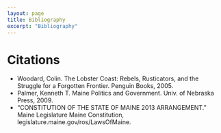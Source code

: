 ```yaml
---
layout: page
title: Bibliography
excerpt: "Bibliography"
---
```

# Citations

+ Woodard, Colin. The Lobster Coast: Rebels, Rusticators, and the Struggle for a Forgotten Frontier. Penguin Books, 2005.
+ Palmer, Kenneth T. Maine Politics and Government. Univ. of Nebraska Press, 2009.
+ “CONSTITUTION OF THE STATE OF MAINE 2013 ARRANGEMENT.” Maine Legislature Maine Constitution, legislature.maine.gov/ros/LawsOfMaine.



<!-- ### Footer

Last updated: June 2020 -->


